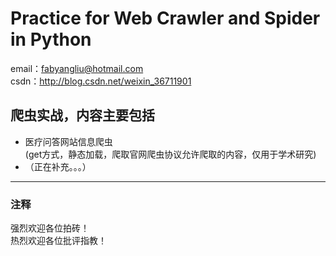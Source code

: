 # Practice for Web Crawler and Spider in Python
email：fabyangliu@hotmail.com\
csdn：http://blog.csdn.net/weixin_36711901
## 爬虫实战，内容主要包括
* 医疗问答网站信息爬虫\
    (get方式，静态加载，爬取官网爬虫协议允许爬取的内容，仅用于学术研究)
* （正在补充。。。）
---
### 注释
强烈欢迎各位拍砖！\
热烈欢迎各位批评指教！
